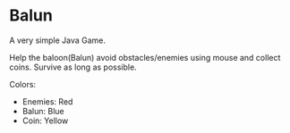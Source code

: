 # Balun
A very simple Java Game.

Help the baloon(Balun) avoid obstacles/enemies using mouse and collect coins. Survive as long as possible.

Colors:
- Enemies: Red
- Balun: Blue
- Coin: Yellow
